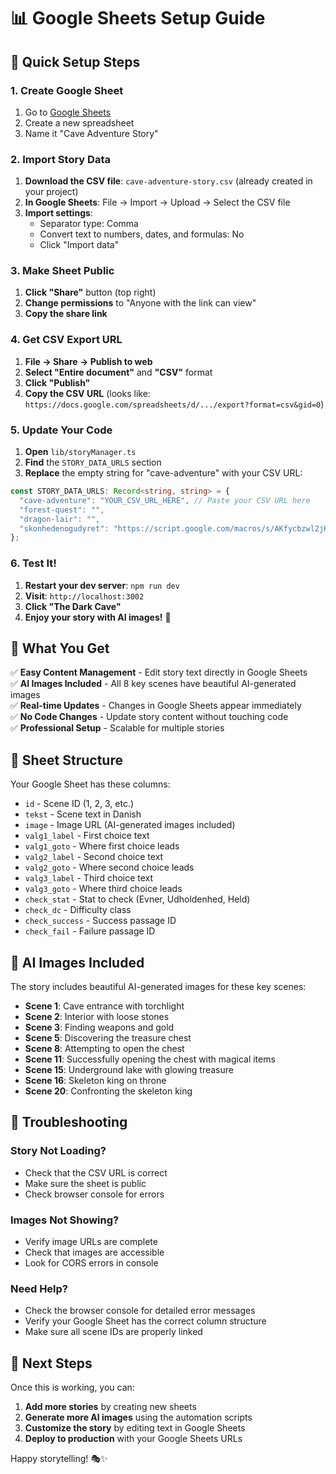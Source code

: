 # 📊 Google Sheets Setup Guide

## 🚀 Quick Setup Steps

### 1. Create Google Sheet
1. Go to [Google Sheets](https://sheets.google.com)
2. Create a new spreadsheet
3. Name it "Cave Adventure Story"

### 2. Import Story Data
1. **Download the CSV file**: `cave-adventure-story.csv` (already created in your project)
2. **In Google Sheets**: File → Import → Upload → Select the CSV file
3. **Import settings**: 
   - Separator type: Comma
   - Convert text to numbers, dates, and formulas: No
   - Click "Import data"

### 3. Make Sheet Public
1. **Click "Share"** button (top right)
2. **Change permissions** to "Anyone with the link can view"
3. **Copy the share link**

### 4. Get CSV Export URL
1. **File → Share → Publish to web**
2. **Select "Entire document"** and **"CSV"** format
3. **Click "Publish"**
4. **Copy the CSV URL** (looks like: `https://docs.google.com/spreadsheets/d/.../export?format=csv&gid=0`)

### 5. Update Your Code
1. **Open** `lib/storyManager.ts`
2. **Find** the `STORY_DATA_URLS` section
3. **Replace** the empty string for "cave-adventure" with your CSV URL:

```typescript
const STORY_DATA_URLS: Record<string, string> = {
  "cave-adventure": "YOUR_CSV_URL_HERE", // Paste your CSV URL here
  "forest-quest": "",
  "dragon-lair": "",
  "skonhedenogudyret": "https://script.google.com/macros/s/AKfycbzwl2jK34Bft1-peRWyhTtKIh0xPlJOwwjAtg9-8wf78b4VK736bEHRW5suK1yOYe1K/exec"
};
```

### 6. Test It!
1. **Restart your dev server**: `npm run dev`
2. **Visit**: `http://localhost:3002`
3. **Click "The Dark Cave"**
4. **Enjoy your story with AI images!** 🎨

## 🎯 What You Get

✅ **Easy Content Management** - Edit story text directly in Google Sheets  
✅ **AI Images Included** - All 8 key scenes have beautiful AI-generated images  
✅ **Real-time Updates** - Changes in Google Sheets appear immediately  
✅ **No Code Changes** - Update story content without touching code  
✅ **Professional Setup** - Scalable for multiple stories  

## 📝 Sheet Structure

Your Google Sheet has these columns:
- `id` - Scene ID (1, 2, 3, etc.)
- `tekst` - Scene text in Danish
- `image` - Image URL (AI-generated images included)
- `valg1_label` - First choice text
- `valg1_goto` - Where first choice leads
- `valg2_label` - Second choice text
- `valg2_goto` - Where second choice leads
- `valg3_label` - Third choice text
- `valg3_goto` - Where third choice leads
- `check_stat` - Stat to check (Evner, Udholdenhed, Held)
- `check_dc` - Difficulty class
- `check_success` - Success passage ID
- `check_fail` - Failure passage ID

## 🎨 AI Images Included

The story includes beautiful AI-generated images for these key scenes:
- **Scene 1**: Cave entrance with torchlight
- **Scene 2**: Interior with loose stones
- **Scene 3**: Finding weapons and gold
- **Scene 5**: Discovering the treasure chest
- **Scene 8**: Attempting to open the chest
- **Scene 11**: Successfully opening the chest with magical items
- **Scene 15**: Underground lake with glowing treasure
- **Scene 16**: Skeleton king on throne
- **Scene 20**: Confronting the skeleton king

## 🔧 Troubleshooting

### Story Not Loading?
- Check that the CSV URL is correct
- Make sure the sheet is public
- Check browser console for errors

### Images Not Showing?
- Verify image URLs are complete
- Check that images are accessible
- Look for CORS errors in console

### Need Help?
- Check the browser console for detailed error messages
- Verify your Google Sheet has the correct column structure
- Make sure all scene IDs are properly linked

## 🚀 Next Steps

Once this is working, you can:
1. **Add more stories** by creating new sheets
2. **Generate more AI images** using the automation scripts
3. **Customize the story** by editing text in Google Sheets
4. **Deploy to production** with your Google Sheets URLs

Happy storytelling! 🎭✨
